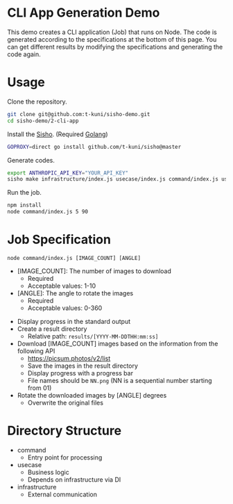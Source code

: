 # CLI App Generation Demo

This demo creates a CLI application (Job) that runs on Node. The code is generated according to the specifications at the bottom of this page. You can get different results by modifying the specifications and generating the code again.

# Usage

Clone the repository.

```bash
git clone git@github.com:t-kuni/sisho-demo.git
cd sisho-demo/2-cli-app
```

Install the [Sisho](https://github.com/t-kuni/sisho). (Required [Golang](https://go.dev/doc/install))

```bash
GOPROXY=direct go install github.com/t-kuni/sisho@master
````

Generate codes.

```bash
export ANTHROPIC_API_KEY="YOUR_API_KEY"
sisho make infrastructure/index.js usecase/index.js command/index.js usecase/index.spec.js -a
```

Run the job.

```bash
npm install
node command/index.js 5 90
```

# Job Specification

```
node command/index.js [IMAGE_COUNT] [ANGLE]
```

* [IMAGE_COUNT]: The number of images to download
  * Required
  * Acceptable values: 1-10
* [ANGLE]: The angle to rotate the images
  * Required
  * Acceptable values: 0-360
- Display progress in the standard output
- Create a result directory
  - Relative path: `results/[YYYY-MM-DDTHH:mm:ss]`
- Download [IMAGE_COUNT] images based on the information from the following API
  - https://picsum.photos/v2/list
  - Save the images in the result directory
  - Display progress with a progress bar
  - File names should be `NN.png` (NN is a sequential number starting from 01)
- Rotate the downloaded images by [ANGLE] degrees
  - Overwrite the original files

# Directory Structure

* command
  * Entry point for processing
* usecase
  * Business logic
  * Depends on infrastructure via DI
* infrastructure
  * External communication